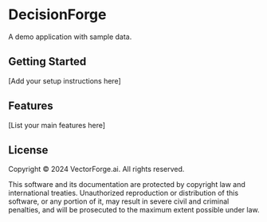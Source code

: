 # DecisionForge

A demo application with sample data.

## Getting Started

[Add your setup instructions here]

## Features

[List your main features here]

## License

Copyright © 2024 VectorForge.ai. All rights reserved.

This software and its documentation are protected by copyright law and international treaties. Unauthorized reproduction or distribution of this software, or any portion of it, may result in severe civil and criminal penalties, and will be prosecuted to the maximum extent possible under law.
